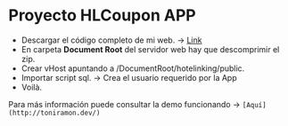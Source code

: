 # Proyecto HLCoupon APP

- Descargar el código completo de mi web. -> [Link](https://toniramon.dev/hotelinking.zip)
- En carpeta **Document Root** del servidor web hay que descomprimir el zip. 
- Crear vHost apuntando a /DocumentRoot/hotelinking/public.
- Importar script sql. -> Crea el usuario requerido por la App
- Voilà.

Para más información puede consultar la demo funcionando -> ```[Aquí](http://toniramon.dev/)```
